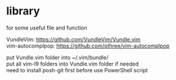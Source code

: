 # library
for some useful file and function

VundleVim: https://github.com/VundleVim/Vundle.vim \
vim-autocomplpop: https://github.com/othree/vim-autocomplpop 

put Vundle.vim folder into ~/.vim/bundle/\
put all vim-l9 folders into Vundle.vim folder if needed\
need to install posh-git first before use PowerShell script
